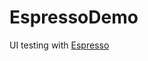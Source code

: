 # EspressoDemo
UI testing with [Espresso](http://developer.android.com/training/testing/ui-testing/espresso-testing.html)
